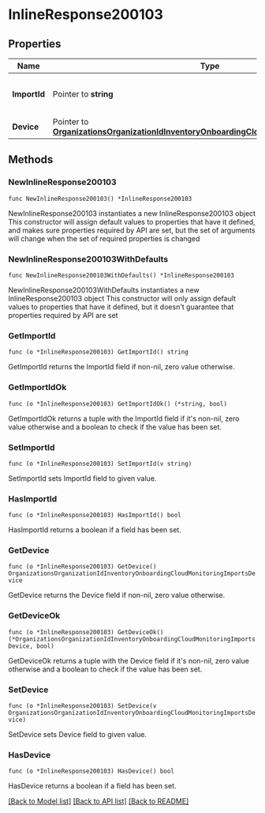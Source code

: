 # InlineResponse200103

## Properties

Name | Type | Description | Notes
------------ | ------------- | ------------- | -------------
**ImportId** | Pointer to **string** | Database ID for the new entity entry. | [optional] 
**Device** | Pointer to [**OrganizationsOrganizationIdInventoryOnboardingCloudMonitoringImportsDevice**](OrganizationsOrganizationIdInventoryOnboardingCloudMonitoringImportsDevice.md) |  | [optional] 

## Methods

### NewInlineResponse200103

`func NewInlineResponse200103() *InlineResponse200103`

NewInlineResponse200103 instantiates a new InlineResponse200103 object
This constructor will assign default values to properties that have it defined,
and makes sure properties required by API are set, but the set of arguments
will change when the set of required properties is changed

### NewInlineResponse200103WithDefaults

`func NewInlineResponse200103WithDefaults() *InlineResponse200103`

NewInlineResponse200103WithDefaults instantiates a new InlineResponse200103 object
This constructor will only assign default values to properties that have it defined,
but it doesn't guarantee that properties required by API are set

### GetImportId

`func (o *InlineResponse200103) GetImportId() string`

GetImportId returns the ImportId field if non-nil, zero value otherwise.

### GetImportIdOk

`func (o *InlineResponse200103) GetImportIdOk() (*string, bool)`

GetImportIdOk returns a tuple with the ImportId field if it's non-nil, zero value otherwise
and a boolean to check if the value has been set.

### SetImportId

`func (o *InlineResponse200103) SetImportId(v string)`

SetImportId sets ImportId field to given value.

### HasImportId

`func (o *InlineResponse200103) HasImportId() bool`

HasImportId returns a boolean if a field has been set.

### GetDevice

`func (o *InlineResponse200103) GetDevice() OrganizationsOrganizationIdInventoryOnboardingCloudMonitoringImportsDevice`

GetDevice returns the Device field if non-nil, zero value otherwise.

### GetDeviceOk

`func (o *InlineResponse200103) GetDeviceOk() (*OrganizationsOrganizationIdInventoryOnboardingCloudMonitoringImportsDevice, bool)`

GetDeviceOk returns a tuple with the Device field if it's non-nil, zero value otherwise
and a boolean to check if the value has been set.

### SetDevice

`func (o *InlineResponse200103) SetDevice(v OrganizationsOrganizationIdInventoryOnboardingCloudMonitoringImportsDevice)`

SetDevice sets Device field to given value.

### HasDevice

`func (o *InlineResponse200103) HasDevice() bool`

HasDevice returns a boolean if a field has been set.


[[Back to Model list]](../README.md#documentation-for-models) [[Back to API list]](../README.md#documentation-for-api-endpoints) [[Back to README]](../README.md)


